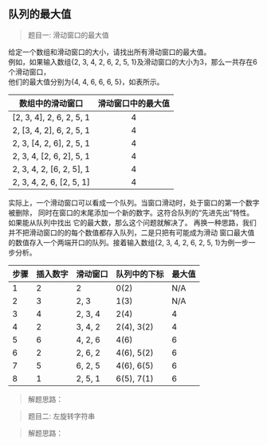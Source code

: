 <link href="markdown.css" rel="stylesheet"></link>

## 队列的最大值
> 题目一: 滑动窗口的最大值
   
给定一个数组和滑动窗口的大小，请找出所有滑动窗口的最大值。  
例如，如果输入数组{2, 3, 4, 2, 6, 2, 5, 1}及滑动窗口的大小为3，那么一共存在6个滑动窗口，  
他们的最大值分别为{4, 4, 6, 6, 6, 5}，如表所示。  
          
  | 数组中的滑动窗口 | 滑动窗口中的最大值 | 
  | :------: | :------: |
  | [2, 3, 4], 2, 6, 2, 5, 1 | 4 | 
  | 2, [3, 4, 2], 6, 2, 5, 1 | 4 | 
  | 2, 3, [4, 2, 6], 2, 5, 1 | 4 | 
  | 2, 3, 4, [2, 6, 2], 5, 1 | 4 | 
  | 2, 3, 4, 2, [6, 2, 5], 1 | 4 | 
  | 2, 3, 4, 2, 6, [2, 5, 1] | 4 | 

实际上，一个滑动窗口可以看成一个队列。当窗口滑动时，处于窗口的第一个数字被删除，
同时在窗口的末尾添加一个新的数字。这符合队列的“先进先出”特性。如果能从队列中找出
它的最大数，那么这个问题就解决了。
再换一种思路，我们并不把滑动窗口的的每个数值都存入队列，二是只把有可能成为滑动
窗口最大值的数值存入一个两端开口的队列。接着输入数组{2, 3, 4, 2, 6, 2, 5, 1}为例一步一步分析。
  
  
  | 步骤 | 插入数字 | 滑动窗口 | 队列中的下标 | 最大值 |
  | :--- | :--- | :--- | :--- | :--- | 
  | 1 | 2 | 2 | 0(2) | N/A |
  | 2 | 3 | 2, 3 | 1(3) | N/A |
  | 3 | 4 | 2, 3, 4 | 2(4) | 4 |
  | 4 | 2 | 3, 4, 2 | 2(4), 3(2) | 4 |
  | 5 | 6 | 4, 2, 6 | 4(6) | 6 |
  | 6 | 2 | 2, 6, 2 | 4(6), 5(2) | 6 |
  | 7 | 5 | 6, 2, 5 | 4(6), 6(5) | 6 |
  | 8 | 1 | 2, 5, 1 | 6(5), 7(1) | 6 |

  
  
> 解题思路：     


> 题目二: 左旋转字符串
   

> 解题思路：     
